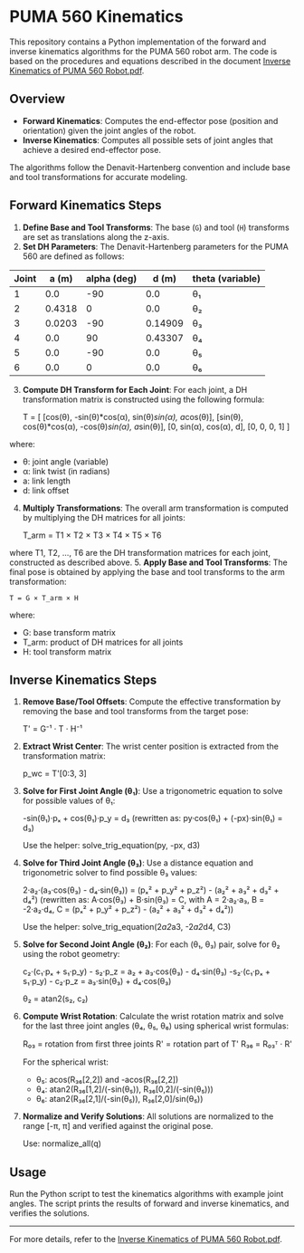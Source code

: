 # PUMA 560 Kinematics

This repository contains a Python implementation of the forward and inverse kinematics algorithms for the PUMA 560 robot arm. The code is based on the procedures and equations described in the document [Inverse Kinematics of PUMA 560 Robot.pdf](./Inverse%20Kinematics%20of%20PUMA%20560%20Robot.pdf).

## Overview

- **Forward Kinematics**: Computes the end-effector pose (position and orientation) given the joint angles of the robot.
- **Inverse Kinematics**: Computes all possible sets of joint angles that achieve a desired end-effector pose.

The algorithms follow the Denavit-Hartenberg convention and include base and tool transformations for accurate modeling.

## Forward Kinematics Steps
1. **Define Base and Tool Transforms**: The base (`G`) and tool (`H`) transforms are set as translations along the z-axis.
2. **Set DH Parameters**: The Denavit-Hartenberg parameters for the PUMA 560 are defined as follows:

| Joint | a (m)   | alpha (deg) | d (m)    | theta (variable) |
|-------|---------|-------------|----------|------------------|
| 1     | 0.0     | -90         | 0.0      | θ₁               |
| 2     | 0.4318  | 0           | 0.0      | θ₂               |
| 3     | 0.0203  | -90         | 0.14909  | θ₃               |
| 4     | 0.0     | 90          | 0.43307  | θ₄               |
| 5     | 0.0     | -90         | 0.0      | θ₅               |
| 6     | 0.0     | 0           | 0.0      | θ₆               |
3. **Compute DH Transform for Each Joint**: For each joint, a DH transformation matrix is constructed using the following formula:

   T = [
	   [cos(θ),            -sin(θ)*cos(α),  sin(θ)*sin(α),   a*cos(θ)],
	   [sin(θ),             cos(θ)*cos(α), -cos(θ)*sin(α),   a*sin(θ)],
	   [0,                  sin(α),         cos(α),          d],
	   [0,                  0,              0,               1]
   ]

where:
- θ: joint angle (variable)
- α: link twist (in radians)
- a: link length
- d: link offset
4. **Multiply Transformations**: The overall arm transformation is computed by multiplying the DH matrices for all joints:

	T_arm = T1 × T2 × T3 × T4 × T5 × T6

where T1, T2, ..., T6 are the DH transformation matrices for each joint, constructed as described above.
5. **Apply Base and Tool Transforms**: The final pose is obtained by applying the base and tool transforms to the arm transformation:

	T = G × T_arm × H

where:
- G: base transform matrix
- T_arm: product of DH matrices for all joints
- H: tool transform matrix

## Inverse Kinematics Steps
1. **Remove Base/Tool Offsets**: Compute the effective transformation by removing the base and tool transforms from the target pose:
   
	T' = G⁻¹ · T · H⁻¹

2. **Extract Wrist Center**: The wrist center position is extracted from the transformation matrix:
   
	p_wc = T'[0:3, 3]

3. **Solve for First Joint Angle (θ₁)**: Use a trigonometric equation to solve for possible values of θ₁:
   
	-sin(θ₁)·pₓ + cos(θ₁)·p_y = d₃
	(rewritten as: py·cos(θ₁) + (-px)·sin(θ₁) = d₃)
   
	Use the helper: solve_trig_equation(py, -px, d3)

4. **Solve for Third Joint Angle (θ₃)**: Use a distance equation and trigonometric solver to find possible θ₃ values:
   
	2·a₂·(a₃·cos(θ₃) - d₄·sin(θ₃)) = (pₓ² + p_y² + p_z²) - (a₂² + a₃² + d₃² + d₄²)
	(rewritten as: A·cos(θ₃) + B·sin(θ₃) = C, with A = 2·a₂·a₃, B = -2·a₂·d₄, C = (pₓ² + p_y² + p_z²) - (a₂² + a₃² + d₃² + d₄²))
   
	Use the helper: solve_trig_equation(2*a2*a3, -2*a2*d4, C3)

5. **Solve for Second Joint Angle (θ₂)**: For each (θ₁, θ₃) pair, solve for θ₂ using the robot geometry:
   
	c₂·(c₁·pₓ + s₁·p_y) - s₂·p_z = a₂ + a₃·cos(θ₃) - d₄·sin(θ₃)
	-s₂·(c₁·pₓ + s₁·p_y) - c₂·p_z = a₃·sin(θ₃) + d₄·cos(θ₃)
   
	θ₂ = atan2(s₂, c₂)

6. **Compute Wrist Rotation**: Calculate the wrist rotation matrix and solve for the last three joint angles (θ₄, θ₅, θ₆) using spherical wrist formulas:
   
	R₀₃ = rotation from first three joints
	R' = rotation part of T'
	R₃₆ = R₀₃ᵀ · R'
   
	For the spherical wrist:
	- θ₅: acos(R₃₆[2,2]) and -acos(R₃₆[2,2])
	- θ₄: atan2(R₃₆[1,2]/(-sin(θ₅)), R₃₆[0,2]/(-sin(θ₅)))
	- θ₆: atan2(R₃₆[2,1]/(-sin(θ₅)), R₃₆[2,0]/sin(θ₅))

7. **Normalize and Verify Solutions**: All solutions are normalized to the range [-π, π] and verified against the original pose.
   
	Use: normalize_all(q)

## Usage
Run the Python script to test the kinematics algorithms with example joint angles. The script prints the results of forward and inverse kinematics, and verifies the solutions.

---

For more details, refer to the [Inverse Kinematics of PUMA 560 Robot.pdf](./Inverse%20Kinematics%20of%20PUMA%20560%20Robot.pdf).
